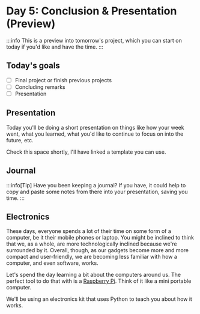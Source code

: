 # Day 5: Conclusion & Presentation (Preview)

:::info
This is a preview into tomorrow's project, which you can start on today if you'd like and have the time.
:::

## Today's goals

- [ ] Final project or finish previous projects
- [ ] Concluding remarks
- [ ] Presentation

## Presentation

Today you'll be doing a short presentation on things like how your week went, what you learned, what you'd like to continue to focus on into the future, etc.

Check this space shortly, I'll have linked a template you can use.

## Journal

:::info[Tip]
Have you been keeping a journal? If you have, it could help to copy and paste some notes from there into your presentation, saving you time. 
:::

## Electronics 

These days, everyone spends a lot of their time on some form of a computer, be it their mobile phones or laptop. You might be inclined to think that we, as a whole, are more technologically inclined because we're surrounded by it. Overall, though, as our gadgets become more and more compact and user-friendly, we are becoming less familiar with how a computer, and even software, works.

Let's spend the day learning a bit about the computers around us. The perfect tool to do that with is a [Raspberry Pi](https://www.raspberrypi.org/learn). Think of it like a mini portable computer.

We'll be using an electronics kit that uses Python to teach you about how it works.


